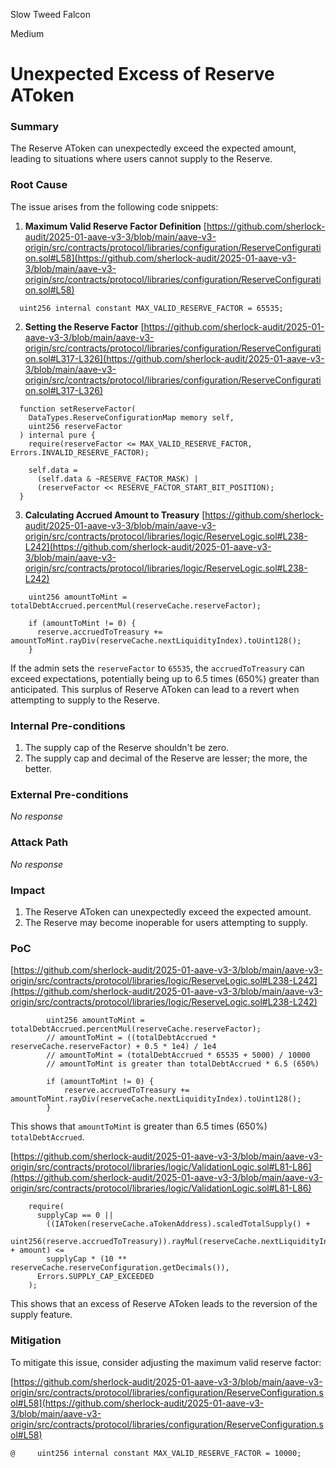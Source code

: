 Slow Tweed Falcon

Medium

# Unexpected Excess of Reserve AToken

### Summary

The Reserve AToken can unexpectedly exceed the expected amount, leading to situations where users cannot supply to the Reserve.

### Root Cause

The issue arises from the following code snippets:
1. **Maximum Valid Reserve Factor Definition**
[https://github.com/sherlock-audit/2025-01-aave-v3-3/blob/main/aave-v3-origin/src/contracts/protocol/libraries/configuration/ReserveConfiguration.sol#L58](https://github.com/sherlock-audit/2025-01-aave-v3-3/blob/main/aave-v3-origin/src/contracts/protocol/libraries/configuration/ReserveConfiguration.sol#L58)
```solidity
  uint256 internal constant MAX_VALID_RESERVE_FACTOR = 65535;
```
2. **Setting the Reserve Factor**
 [https://github.com/sherlock-audit/2025-01-aave-v3-3/blob/main/aave-v3-origin/src/contracts/protocol/libraries/configuration/ReserveConfiguration.sol#L317-L326](https://github.com/sherlock-audit/2025-01-aave-v3-3/blob/main/aave-v3-origin/src/contracts/protocol/libraries/configuration/ReserveConfiguration.sol#L317-L326)
```solidity
  function setReserveFactor(
    DataTypes.ReserveConfigurationMap memory self,
    uint256 reserveFactor
  ) internal pure {
    require(reserveFactor <= MAX_VALID_RESERVE_FACTOR, Errors.INVALID_RESERVE_FACTOR);

    self.data =
      (self.data & ~RESERVE_FACTOR_MASK) |
      (reserveFactor << RESERVE_FACTOR_START_BIT_POSITION);
  }
```
3. **Calculating Accrued Amount to Treasury**
[https://github.com/sherlock-audit/2025-01-aave-v3-3/blob/main/aave-v3-origin/src/contracts/protocol/libraries/logic/ReserveLogic.sol#L238-L242](https://github.com/sherlock-audit/2025-01-aave-v3-3/blob/main/aave-v3-origin/src/contracts/protocol/libraries/logic/ReserveLogic.sol#L238-L242)
```solidity
    uint256 amountToMint = totalDebtAccrued.percentMul(reserveCache.reserveFactor);

    if (amountToMint != 0) {
      reserve.accruedToTreasury += amountToMint.rayDiv(reserveCache.nextLiquidityIndex).toUint128();
    }
```
If the admin sets the `reserveFactor` to `65535`, the `accruedToTreasury` can exceed expectations, potentially being up to 6.5 times (650%) greater than anticipated. This surplus of Reserve AToken can lead to a revert when attempting to supply to the Reserve.

### Internal Pre-conditions

1. The supply cap of the Reserve shouldn't be zero.
2. The supply cap and decimal of the Reserve are lesser; the more, the better.

### External Pre-conditions

_No response_

### Attack Path

_No response_

### Impact

1. The Reserve AToken can unexpectedly exceed the expected amount.
2. The Reserve may become inoperable for users attempting to supply.


### PoC

[https://github.com/sherlock-audit/2025-01-aave-v3-3/blob/main/aave-v3-origin/src/contracts/protocol/libraries/logic/ReserveLogic.sol#L238-L242](https://github.com/sherlock-audit/2025-01-aave-v3-3/blob/main/aave-v3-origin/src/contracts/protocol/libraries/logic/ReserveLogic.sol#L238-L242)

```solidity
        uint256 amountToMint = totalDebtAccrued.percentMul(reserveCache.reserveFactor);
        // amountToMint = ((totalDebtAccrued * reserveCache.reserveFactor) + 0.5 * 1e4) / 1e4
        // amountToMint = (totalDebtAccrued * 65535 + 5000) / 10000
        // amountToMint is greater than totalDebtAccrued * 6.5 (650%)

        if (amountToMint != 0) {
            reserve.accruedToTreasury += amountToMint.rayDiv(reserveCache.nextLiquidityIndex).toUint128();
        }
```
This shows that `amountToMint` is greater than 6.5 times (650%) `totalDebtAccrued`.

[https://github.com/sherlock-audit/2025-01-aave-v3-3/blob/main/aave-v3-origin/src/contracts/protocol/libraries/logic/ValidationLogic.sol#L81-L86](https://github.com/sherlock-audit/2025-01-aave-v3-3/blob/main/aave-v3-origin/src/contracts/protocol/libraries/logic/ValidationLogic.sol#L81-L86)
```solidity
    require(
      supplyCap == 0 ||
        ((IAToken(reserveCache.aTokenAddress).scaledTotalSupply() +
          uint256(reserve.accruedToTreasury)).rayMul(reserveCache.nextLiquidityIndex) + amount) <=
        supplyCap * (10 ** reserveCache.reserveConfiguration.getDecimals()),
      Errors.SUPPLY_CAP_EXCEEDED
    );
```
This shows that an excess of Reserve AToken leads to the reversion of the supply feature.

### Mitigation

To mitigate this issue, consider adjusting the maximum valid reserve factor:

[https://github.com/sherlock-audit/2025-01-aave-v3-3/blob/main/aave-v3-origin/src/contracts/protocol/libraries/configuration/ReserveConfiguration.sol#L58](https://github.com/sherlock-audit/2025-01-aave-v3-3/blob/main/aave-v3-origin/src/contracts/protocol/libraries/configuration/ReserveConfiguration.sol#L58)
```solidity
@     uint256 internal constant MAX_VALID_RESERVE_FACTOR = 10000;
```